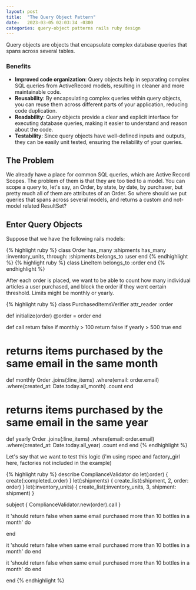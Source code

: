 ```yaml
---
layout: post
title:  "The Query Object Pattern"
date:   2023-03-05 02:03:34 -0300
categories: query-object patterns rails ruby design
---
```


Query objects are objects that encapsulate complex database queries that spans across several tables.

### Benefits
- **Improved code organization**: Query objects help in separating complex SQL queries from ActiveRecord models, resulting in cleaner and more maintainable code.
- **Reusability**: By encapsulating complex queries within query objects, you can reuse them across different parts of your application, reducing code duplication.
- **Readability**: Query objects provide a clear and explicit interface for executing database queries, making it easier to understand and reason about the code.
- **Testability**: Since query objects have well-defined inputs and outputs, they can be easily unit tested, ensuring the reliability of your queries.

## The Problem
We already have a place for common SQL queries, which are Active Record Scopes. The problem of them is that they are too tied to a model. You can scope a query to, let's say, an Order, by state, by date, by purchaser, but pretty much all of them are attributes of an Order. 
So where should we put queries that spans across several models, and returns a custom and not-model related ResultSet?

## Enter Query Objects 
Suppose that we have the following rails models:

{% highlight ruby %}
class Order
  has_many :shipments
  has_many :inventory_units, through: :shipments
  belongs_to :user
end
{% endhighlight %}
{% highlight ruby %}
class LineItem 
  belongs_to :order
end
{% endhighlight %}

After each order is placed, we want to be able to count how many individual articles a user purchased, and block the order if they went certain threshold. Limits might be monthly or yearly. 

{% highlight ruby %}
class PurchasedItemsVerifier
  attr_reader :order

  def initialize(order)
    @order = order
  end

  def call
    return false if monthly > 100
    return false if yearly > 500
    true
  end

  # returns items purchased by the same email in the same month
  def monthly
    Order
      .joins(:line_items)
      .where(email: order.email)
      .where(created_at: Date.today.all_month)
      .count
  end

  # returns items purchased by the same email in the same year 
  def yearly
    Order
      .joins(:line_items)
      .where(email: order.email)
      .where(created_at: Date.today.all_year)
      .count
  end
end
{% endhighlight %}

Let's say that we want to test this logic (i'm using rspec and factory_girl here, factories not included in the example)

{% highlight ruby %}
describe ComplianceValidator do
  let(:order) { create(:completed_order) }
  let(:shipments) { create_list(:shipment, 2, order: order) }
  let(:inventory_units) { create_list(:inventory_units, 3, shipment: shipment) }

  subject { ComplianceValidator.new(order).call }

  it 'should return false when same email purchased more than 10 bottles in a month' do
    
  end

  it 'should return false when same email purchased more than 10 bottles in a month' do
  end

  it 'should return false when same email purchased more than 10 bottles in a month' do
  end

end
{% endhighlight %}
